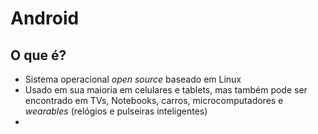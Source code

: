 # Android

## O que é?

- Sistema operacional _open source_ baseado em Linux
- Usado em sua maioria em celulares e tablets, mas também pode ser encontrado em TVs, Notebooks, carros, microcomputadores e _wearables_ (relógios e pulseiras inteligentes)
- 

<!--stackedit_data:
eyJoaXN0b3J5IjpbNzkwNTM4NzQ4LDczMDk5ODExNl19
-->